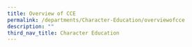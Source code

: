 ```yaml
---
title: Overview of CCE
permalink: /departments/Character-Education/overviewofcce
description: ""
third_nav_title: Character Education
---
```

